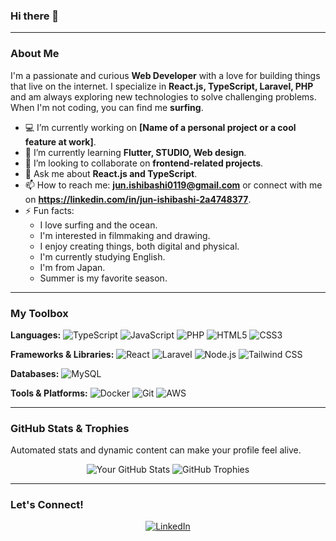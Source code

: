 ### Hi there 👋

---

### About Me

I'm a passionate and curious **Web Developer** with a love for building things that live on the internet. I specialize in **React.js, TypeScript, Laravel, PHP** and am always exploring new technologies to solve challenging problems. When I'm not coding, you can find me **surfing**.

-   💻 I’m currently working on **[Name of a personal project or a cool feature at work]**.
-   🌱 I’m currently learning **Flutter, STUDIO, Web design**.
-   👯 I’m looking to collaborate on **frontend-related projects**.
-   💬 Ask me about **React.js and TypeScript**.
-   📫 How to reach me: **jun.ishibashi0119@gmail.com** or connect with me on **https://linkedin.com/in/jun-ishibashi-2a4748377**.
-   ⚡ Fun facts:
    - I love surfing and the ocean.
    - I'm interested in filmmaking and drawing.
    - I enjoy creating things, both digital and physical.
    - I'm currently studying English.
    - I'm from Japan.
    - Summer is my favorite season.

---

### My Toolbox

**Languages:**
![TypeScript](https://img.shields.io/badge/-TypeScript-3178C6?style=flat-square&logo=typescript&logoColor=white)
![JavaScript](https://img.shields.io/badge/-JavaScript-F7DF1E?style=flat-square&logo=javascript&logoColor=black)
![PHP](https://img.shields.io/badge/-PHP-777BB4?style=flat-square&logo=php&logoColor=white)
![HTML5](https://img.shields.io/badge/-HTML5-E34F26?style=flat-square&logo=html5&logoColor=white)
![CSS3](https://img.shields.io/badge/-CSS3-1572B6?style=flat-square&logo=css3&logoColor=white)

**Frameworks & Libraries:**
![React](https://img.shields.io/badge/-React-20232A?style=flat-square&logo=react&logoColor=61DAFB)
![Laravel](https://img.shields.io/badge/-Laravel-FF2D20?style=flat-square&logo=laravel&logoColor=white)
![Node.js](https://img.shields.io/badge/-Node.js-339933?style=flat-square&logo=node.js&logoColor=white)
![Tailwind CSS](https://img.shields.io/badge/-Tailwind%20CSS-06B6D4?style=flat-square&logo=tailwindcss&logoColor=white)


**Databases:**
![MySQL](https://img.shields.io/badge/-MySQL-4479A1?style=flat-square&logo=mysql&logoColor=white)


**Tools & Platforms:**
![Docker](https://img.shields.io/badge/-Docker-2496ED?style=flat-square&logo=docker&logoColor=white)
![Git](https://img.shields.io/badge/-Git-F05032?style=flat-square&logo=git&logoColor=white)
![AWS](https://img.shields.io/badge/-AWS-232F3E?style=flat-square&logo=amazon-aws&logoColor=FF9900)

---

### GitHub Stats & Trophies

Automated stats and dynamic content can make your profile feel alive.

<div align="center">
    <img src="https://github-readme-stats.vercel.app/api?username=jun-ishibashi&show_icons=true&theme=vue-dark" alt="Your GitHub Stats" />
    <img src="https://github-profile-trophy.vercel.app/?username=jun-ishibashi" alt="GitHub Trophies" />
</div>

---

<!-- ### Featured Projects

Highlight your best work. This is a great way to show off your skills and passion.

#### [Project Name 1]
- **Description:** A brief, one-sentence description of the project and what it does.
- **Technologies Used:** `React`, `Node.js`, `MongoDB`
- **Link:** [View on GitHub](https://github.com/YOUR_USERNAME/your-project-1)

#### [Project Name 2]
- **Description:** A brief, one-sentence description of the project and its key features.
- **Technologies Used:** `Python`, `Flask`, `PostgreSQL`
- **Link:** [View on GitHub](https://github.com/YOUR_USERNAME/your-project-2)

--- -->

<!-- ### What I'm Listening to on Spotify

You can even add dynamic content from your favorite services.

<a href="https://spotify-github-profile.vercel.app/api/card?theme=dark&background_color=121212&show_username=true">
    <img src="https://spotify-github-profile.vercel.app/api/card?theme=dark&background_color=121212&show_username=true" alt="Spotify" />
</a>

**Note:** You'll need to follow the instructions on the `spotify-github-profile` repository to set this up for your account.

--- -->

### Let's Connect!

<p align="center">
    <a href="https://linkedin.com/in/jun-ishibashi-2a4748377"><img src="https://img.shields.io/badge/-LinkedIn-0A66C2?style=flat-square&logo=linkedin&logoColor=white" alt="LinkedIn"></a>
    <!-- <a href="https://twitter.com/YOUR_TWITTER_USERNAME"><img src="https://img.shields.io/badge/-Twitter-1DA1F2?style=flat-square&logo=twitter&logoColor=white" alt="Twitter"></a> -->
</p>